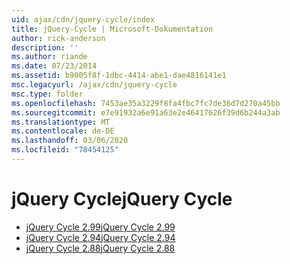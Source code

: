 ```yaml
---
uid: ajax/cdn/jquery-cycle/index
title: jQuery-Cycle | Microsoft-Dokumentation
author: rick-anderson
description: ''
ms.author: riande
ms.date: 07/23/2014
ms.assetid: b9005f8f-1dbc-4414-abe1-dae4816141e1
msc.legacyurl: /ajax/cdn/jquery-cycle
msc.type: folder
ms.openlocfilehash: 7453ae35a3229f8fa4fbc7fc7de36d7d270a45bb
ms.sourcegitcommit: e7e91932a6e91a63e2e46417626f39d6b244a3ab
ms.translationtype: MT
ms.contentlocale: de-DE
ms.lasthandoff: 03/06/2020
ms.locfileid: "78454125"
---
```

# <a name="jquery-cycle"></a><span data-ttu-id="483af-102">jQuery Cycle</span><span class="sxs-lookup"><span data-stu-id="483af-102">jQuery Cycle</span></span>

- [<span data-ttu-id="483af-103">jQuery Cycle 2.99</span><span class="sxs-lookup"><span data-stu-id="483af-103">jQuery Cycle 2.99</span></span>](cdnjquerycycle299.md)
- [<span data-ttu-id="483af-104">jQuery Cycle 2.94</span><span class="sxs-lookup"><span data-stu-id="483af-104">jQuery Cycle 2.94</span></span>](cdnjquerycycle294.md)
- [<span data-ttu-id="483af-105">jQuery Cycle 2.88</span><span class="sxs-lookup"><span data-stu-id="483af-105">jQuery Cycle 2.88</span></span>](cdnjquerycycle288.md)
